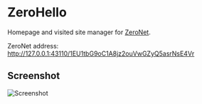 # ZeroHello

Homepage and visited site manager for [ZeroNet](https://github.com/HelloZeroNet/ZeroNet).

ZeroNet address: http://127.0.0.1:43110/1EU1tbG9oC1A8jz2ouVwGZyQ5asrNsE4Vr

## Screenshot

![Screenshot](http://i.imgur.com/QaZhUCk.png)
